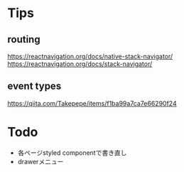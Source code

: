 # Tips

## routing
https://reactnavigation.org/docs/native-stack-navigator/
https://reactnavigation.org/docs/stack-navigator/

## event types
https://qiita.com/Takepepe/items/f1ba99a7ca7e66290f24



# Todo
- 各ページstyled componentで書き直し
- drawerメニュー
